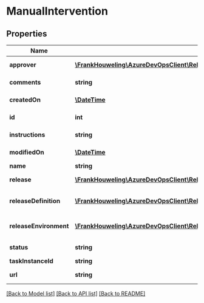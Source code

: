 # ManualIntervention

## Properties
Name | Type | Description | Notes
------------ | ------------- | ------------- | -------------
**approver** | [**\FrankHouweling\AzureDevOpsClient\Release\Model\IdentityRef**](IdentityRef.md) | Gets or sets the identity who should approve. | [optional] 
**comments** | **string** | Gets or sets comments for approval. | [optional] 
**createdOn** | [**\DateTime**](\DateTime.md) | Gets date on which it got created. | [optional] 
**id** | **int** | Gets the unique identifier for manual intervention. | [optional] 
**instructions** | **string** | Gets or sets instructions for approval. | [optional] 
**modifiedOn** | [**\DateTime**](\DateTime.md) | Gets date on which it got modified. | [optional] 
**name** | **string** | Gets or sets the name. | [optional] 
**release** | [**\FrankHouweling\AzureDevOpsClient\Release\Model\ReleaseShallowReference**](ReleaseShallowReference.md) | Gets releaseReference for manual intervention. | [optional] 
**releaseDefinition** | [**\FrankHouweling\AzureDevOpsClient\Release\Model\ReleaseDefinitionShallowReference**](ReleaseDefinitionShallowReference.md) | Gets releaseDefinitionReference for manual intervention. | [optional] 
**releaseEnvironment** | [**\FrankHouweling\AzureDevOpsClient\Release\Model\ReleaseEnvironmentShallowReference**](ReleaseEnvironmentShallowReference.md) | Gets releaseEnvironmentReference for manual intervention. | [optional] 
**status** | **string** | Gets or sets the status of the manual intervention. | [optional] 
**taskInstanceId** | **string** | Get task instance identifier. | [optional] 
**url** | **string** | Gets url to access the manual intervention. | [optional] 

[[Back to Model list]](../README.md#documentation-for-models) [[Back to API list]](../README.md#documentation-for-api-endpoints) [[Back to README]](../README.md)


